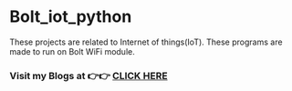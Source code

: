 # Bolt_iot_python

These projects are related to Internet of things(IoT). These programs are made to run on Bolt WiFi module.

### Visit my Blogs at 👉👉 [CLICK HERE](https://chandbud.me/)
